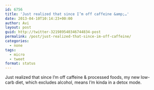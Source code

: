 ```yaml
---
id: 6756
title: 'Just realized that since I’m off caffeine &amp;…'
date: 2013-04-10T10:14:23+00:00
author: Avi
layout: post
guid: http://twitter-321989540346744834-post
permalink: /post/just-realized-that-since-im-off-caffeine/
categories:
  - none
tags:
  - micro
  - tweet
format: status
---
```

Just realized that since I’m off caffeine & processed foods, my new low-carb diet, which excludes alcohol, means I’m kinda in a detox mode.